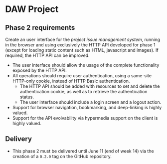 # DAW Project #

## Phase 2 requirements

Create an user interface for the _project issue management system_, running in the browser and using exclusively the HTTP API developed for phase 1 (except for loading static content such as HTML, javascript and images).
If required, the HTTP API can be improved.

* The user interface should allow the usage of the complete functionality exposed by the HTTP API.
* All operations should require user authentication, using a same-site HTTP-only cookie, instead of HTTP Basic authentication.
  * The HTTP API should be added with resources to set and delete the authentication cookie, as well as to retrieve the authentication status.
  * The user interface should include a login screen and a logout action.
* Support for browser navigation, bookmarking, and deep-linking is highly valued.
* Support for the API evolvability via hypermedia support on the client is highly valued.

## Delivery

* This phase 2 must be delivered until June 11 (end of week 14) via the creation of a `0.2.0` tag on the GitHub repository.
